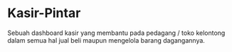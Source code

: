 # Kasir-Pintar

Sebuah dashboard kasir yang membantu pada pedagang / toko kelontong  dalam semua hal jual beli maupun mengelola barang dagangannya.
